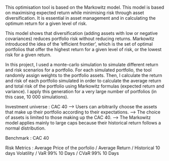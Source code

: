 This optimisation tool is based on the Markowitz model. 
This model is based on maximising expected return while minimising risk through asset diversification. 
It is essential in asset management and in calculating the optimum return for a given level of risk.

This model shows that diversification (adding assets with low or negative covariances) reduces portfolio risk without reducing returns.
Markowitz introduced the idea of the ‘efficient frontier’, which is the set of optimal portfolios that offer the highest return for a given level of risk, or the lowest risk for a given return.

In this project, I used a monte-carlo simulation to simulate different return and risk scenarios for a portfolio. 
For each simulated portfolio, the tool randomly assign weights to the portfolio assets.
Then, I calculate the return and risk of each portfolio simulated in order to calculate the average return and total risk of the portfolio using Markowitz formulas (expected return and variance).
I apply this generation for a very large number of portfolios (in this case, 10 000 simulations).

Investment universe : CAC 40
--> Users can arbitrarily choose the assets that make up their portfolio according to their expectations. 
--> The choice of assets is limited to those making up the CAC 40.
--> The Markowitz model applies mainly to large caps because their historical return follows a normal distribution.

Benchmark : CAC 40 

Risk Metrics : Average Price of the porfolio / Average Return / Historical 10 days Volatility / VaR 99% 10 Days / CVaR 99% 10 Days
